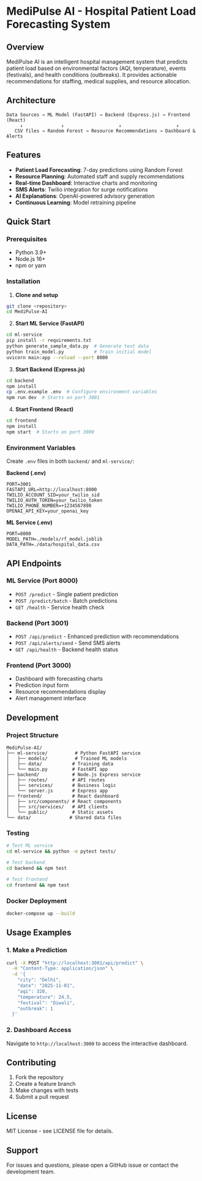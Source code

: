# MediPulse AI - Hospital Patient Load Forecasting System

## Overview
MediPulse AI is an intelligent hospital management system that predicts patient load based on environmental factors (AQI, temperature), events (festivals), and health conditions (outbreaks). It provides actionable recommendations for staffing, medical supplies, and resource allocation.

## Architecture
```
Data Sources → ML Model (FastAPI) → Backend (Express.js) → Frontend (React)
     ↓              ↓                    ↓                    ↓
   CSV files → Random Forest → Resource Recommendations → Dashboard & Alerts
```

## Features
- **Patient Load Forecasting**: 7-day predictions using Random Forest
- **Resource Planning**: Automated staff and supply recommendations
- **Real-time Dashboard**: Interactive charts and monitoring
- **SMS Alerts**: Twilio integration for surge notifications
- **AI Explanations**: OpenAI-powered advisory generation
- **Continuous Learning**: Model retraining pipeline

## Quick Start

### Prerequisites
- Python 3.9+
- Node.js 16+
- npm or yarn

### Installation

1. **Clone and setup**
```bash
git clone <repository>
cd MediPulse-AI
```

2. **Start ML Service (FastAPI)**
```bash
cd ml-service
pip install -r requirements.txt
python generate_sample_data.py  # Generate test data
python train_model.py           # Train initial model
uvicorn main:app --reload --port 8000
```

3. **Start Backend (Express.js)**
```bash
cd backend
npm install
cp .env.example .env  # Configure environment variables
npm run dev  # Starts on port 3001
```

4. **Start Frontend (React)**
```bash
cd frontend
npm install
npm start  # Starts on port 3000
```

### Environment Variables

Create `.env` files in both `backend/` and `ml-service/`:

**Backend (.env)**
```env
PORT=3001
FASTAPI_URL=http://localhost:8000
TWILIO_ACCOUNT_SID=your_twilio_sid
TWILIO_AUTH_TOKEN=your_twilio_token
TWILIO_PHONE_NUMBER=+1234567890
OPENAI_API_KEY=your_openai_key
```

**ML Service (.env)**
```env
PORT=8000
MODEL_PATH=./models/rf_model.joblib
DATA_PATH=./data/hospital_data.csv
```

## API Endpoints

### ML Service (Port 8000)
- `POST /predict` - Single patient prediction
- `POST /predict/batch` - Batch predictions
- `GET /health` - Service health check

### Backend (Port 3001)
- `POST /api/predict` - Enhanced prediction with recommendations
- `POST /api/alerts/send` - Send SMS alerts
- `GET /api/health` - Backend health status

### Frontend (Port 3000)
- Dashboard with forecasting charts
- Prediction input form
- Resource recommendations display
- Alert management interface

## Development

### Project Structure
```
MediPulse-AI/
├── ml-service/          # Python FastAPI service
│   ├── models/          # Trained ML models
│   ├── data/           # Training data
│   └── main.py         # FastAPI app
├── backend/            # Node.js Express service
│   ├── routes/         # API routes
│   ├── services/       # Business logic
│   └── server.js       # Express app
├── frontend/           # React dashboard
│   ├── src/components/ # React components
│   ├── src/services/   # API clients
│   └── public/         # Static assets
└── data/              # Shared data files
```

### Testing
```bash
# Test ML service
cd ml-service && python -m pytest tests/

# Test backend
cd backend && npm test

# Test frontend
cd frontend && npm test
```

### Docker Deployment
```bash
docker-compose up --build
```

## Usage Examples

### 1. Make a Prediction
```bash
curl -X POST "http://localhost:3001/api/predict" \
  -H "Content-Type: application/json" \
  -d '{
    "city": "Delhi",
    "date": "2025-11-01",
    "aqi": 320,
    "temperature": 24.5,
    "festival": "Diwali",
    "outbreak": 1
  }'
```

### 2. Dashboard Access
Navigate to `http://localhost:3000` to access the interactive dashboard.

## Contributing
1. Fork the repository
2. Create a feature branch
3. Make changes with tests
4. Submit a pull request

## License
MIT License - see LICENSE file for details.

## Support
For issues and questions, please open a GitHub issue or contact the development team.